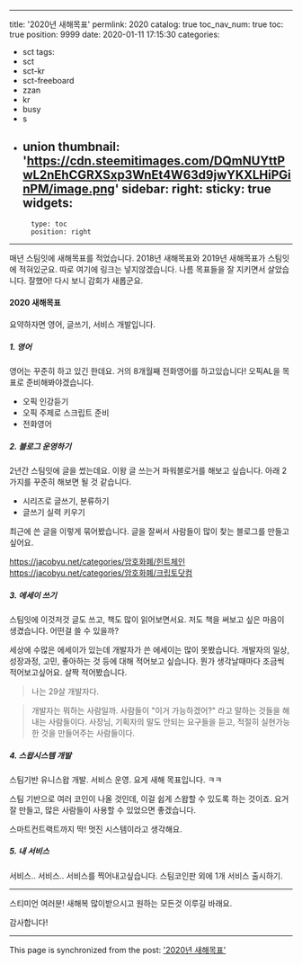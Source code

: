 
---
title: '2020년 새해목표'
permlink: 2020
catalog: true
toc_nav_num: true
toc: true
position: 9999
date: 2020-01-11 17:15:30
categories:
- sct
tags:
- sct
- sct-kr
- sct-freeboard
- zzan
- kr
- busy
- s
- union
thumbnail: 'https://cdn.steemitimages.com/DQmNUYttPwL2nEhCGRXSxp3WnEt4W63d9jwYKXLHiPGinPM/image.png'
sidebar:
    right:
        sticky: true
widgets:
    -
        type: toc
        position: right
---


매년 스팀잇에 새해목표를 적었습니다.
2018년 새해목표와 2019년 새해목표가 스팀잇에 적혀있군요. 
따로 여기에 링크는 넣지않겠습니다. 
나름 목표들을 잘 지키면서 살았습니다. 잘했어!
다시 보니 감회가 새롭군요.

#### 2020 새해목표

요약하자면 영어, 글쓰기, 서비스 개발입니다.


##### 1. 영어

영어는 꾸준히 하고 있긴 한데요. 
거의 8개월째 전화영어를 하고있습니다!
오픽AL을 목표로 준비해봐야겠습니다.

* 오픽 인강듣기
* 오픽 주제로 스크립트 준비
* 전화영어

##### 2. 블로그 운영하기

2년간 스팀잇에 글을 썼는데요. 이왕 글 쓰는거 파워블로거를 해보고 싶습니다.  아래 2가지를 꾸준히 해보면 될 것 같습니다.

* 시리즈로 글쓰기, 분류하기
* 글쓰기 실력 키우기

최근에 쓴 글을 이렇게 묶어봤습니다.
글을 잘써서 사람들이 많이 찾는 블로그를 만들고 싶어요.

https://jacobyu.net/categories/암호화폐/힌트체인
https://jacobyu.net/categories/암호화폐/크립토닷컴

##### 3. 에세이 쓰기

스팀잇에 이것저것 글도 쓰고, 책도 많이 읽어보면서요. 저도 책을 써보고 싶은 마음이 생겼습니다. 어떤걸 쓸 수 있을까?

세상에 수많은 에세이가 있는데 개발자가 쓴 에세이는 많이 못봤습니다. 개발자의 일상, 성장과정, 고민, 좋아하는 것 등에 대해 적어보고 싶습니다.  뭔가 생각날때마다 조금씩 적어보고싶어요. 살짝 적어봤습니다.

> 나는 29살 개발자다.

> 개발자는 뭐하는 사람일까. 
사람들이 "이거 가능하겠어?" 라고 말하는 것들을 해내는 사람들이다. 
사장님, 기획자의 말도 안되는 요구들을 듣고, 적절히 실현가능한 것을 만들어주는 사람들이다. 


##### 4. 스왑시스템 개발

스팀기반 유니스왑 개발. 서비스 운영. 
요게 새해 목표입니다. ㅋㅋ

스팀 기반으로 여러 코인이 나올 것인데, 이걸 쉽게 스왑할 수 있도록 하는 것이죠. 요거 잘 만들고, 많은 사람들이 사용할 수 있었으면 좋겠습니다.

스마트컨트랙트까지 딱!
멋진 시스템이라고 생각해요.

##### 5. 내 서비스

서비스.. 
서비스..
서비스를 찍어내고싶습니다.
스팀코인판 외에 1개 서비스 출시하기.

---
스티미언 여러분! 
새해복 많이받으시고
원하는 모든것 이루길 바래요.

감사합니다!

- - -

This page is synchronized from the post: ['2020년 새해목표'](https://steemit.com/@jacobyu/2020)
